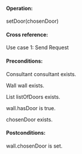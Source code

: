 #### Operation: 

setDoor(chosenDoor) 

#### Cross reference: 

Use case 1: Send Request 

#### Preconditions: 

Consultant consultant exists. 

Wall wall exists. 

List listOfDoors exists. 

wall.hasDoor is true.

chosenDoor exists.

#### Postconditions: 

wall.chosenDoor is set. 

